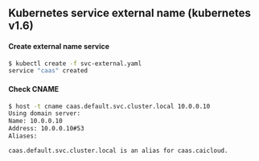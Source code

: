 ## Kubernetes service external name (kubernetes v1.6)

#### Create external name service

```sh
$ kubectl create -f svc-external.yaml
service "caas" created
```

#### Check CNAME

```sh
$ host -t cname caas.default.svc.cluster.local 10.0.0.10
Using domain server:
Name: 10.0.0.10
Address: 10.0.0.10#53
Aliases:

caas.default.svc.cluster.local is an alias for caas.caicloud.
```
